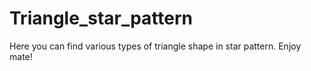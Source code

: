 # Triangle_star_pattern
 Here you can find various types of triangle shape in star pattern. Enjoy mate!
